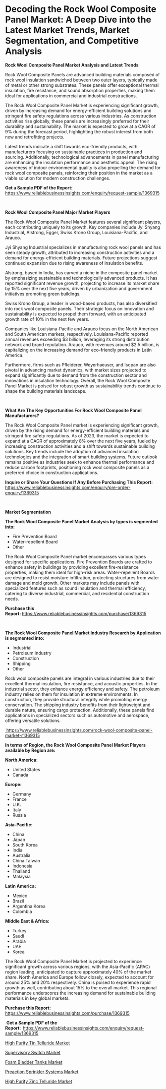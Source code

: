 <p><h1>Decoding the Rock Wool Composite Panel Market: A Deep Dive into the Latest Market Trends, Market Segmentation, and Competitive Analysis</h1></p><p><strong>Rock Wool Composite Panel Market Analysis and Latest Trends</strong></p>
<p><p>Rock Wool Composite Panels are advanced building materials composed of rock wool insulation sandwiched between two outer layers, typically made of metal or other strong substrates. These panels offer exceptional thermal insulation, fire resistance, and sound absorption properties, making them ideal for applications in commercial and industrial constructions.</p><p>The Rock Wool Composite Panel Market is experiencing significant growth, driven by increasing demand for energy-efficient building solutions and stringent fire safety regulations across various industries. As construction activities rise globally, these panels are increasingly preferred for their durability and sustainability. The market is expected to grow at a CAGR of 9% during the forecast period, highlighting the robust interest from both new and retrofitting projects.</p><p>Latest trends indicate a shift towards eco-friendly products, with manufacturers focusing on sustainable practices in production and sourcing. Additionally, technological advancements in panel manufacturing are enhancing the insulation performance and aesthetic appeal. The rising awareness of indoor environmental quality is also propelling the demand for rock wool composite panels, reinforcing their position in the market as a viable solution for modern construction challenges.</p></p>
<p><strong>Get a Sample PDF of the Report:&nbsp;</strong> <a href="https://www.reliablebusinessinsights.com/enquiry/request-sample/1369315?utm_campaign=1113&utm_medium=2&utm_source=Github&utm_content=ia&utm_term=22032025&utm_id=rock-wool-composite-panel">https://www.reliablebusinessinsights.com/enquiry/request-sample/1369315</a></p>
<p>&nbsp;</p>
<p><strong>Rock Wool Composite Panel Major Market Players</strong></p>
<p><p>The Rock Wool Composite Panel Market features several significant players, each contributing uniquely to its growth. Key companies include Jyi Shyang Industrial, Alstrong, Egger, Swiss Krono Group, Louisiana-Pacific, and Arauco. </p><p>Jyi Shyang Industrial specializes in manufacturing rock wool panels and has seen steady growth, attributed to increasing construction activities and a demand for energy-efficient building materials. Future projections suggest continued expansion due to rising awareness of insulation benefits. </p><p>Alstrong, based in India, has carved a niche in the composite panel market by emphasizing sustainable and technologically advanced products. It has reported significant revenue growth, projecting to increase its market share by 15% over the next five years, driven by urbanization and government initiatives promoting green buildings.</p><p>Swiss Krono Group, a leader in wood-based products, has also diversified into rock wool composite panels. Their strategic focus on innovation and sustainability is expected to propel them forward, with an anticipated growth rate of 10% in the next few years. </p><p>Companies like Louisiana-Pacific and Arauco focus on the North American and South American markets, respectively. Louisiana-Pacific reported annual revenues exceeding $3 billion, leveraging its strong distribution network and brand reputation. Arauco, with revenues around $2.5 billion, is capitalizing on the increasing demand for eco-friendly products in Latin America.</p><p>Furthermore, firms such as Pfleiderer, Weyerhaeuser, and Isopan are also pivotal in advancing market dynamics, with market sizes projected to expand significantly due to demand from the construction sector and innovations in insulation technology. Overall, the Rock Wool Composite Panel Market is poised for robust growth as sustainability trends continue to shape the building materials landscape.</p></p>
<p>&nbsp;</p>
<p><strong>What Are The Key Opportunities For Rock Wool Composite Panel Manufacturers?</strong></p>
<p><p>The Rock Wool Composite Panel market is experiencing significant growth, driven by the rising demand for energy-efficient building materials and stringent fire safety regulations. As of 2023, the market is expected to expand at a CAGR of approximately 8% over the next five years, fueled by increasing construction activities and a shift towards sustainable building solutions. Key trends include the adoption of advanced insulation technologies and the integration of smart building systems. Future outlook remains positive as industries seek to enhance thermal performance and reduce carbon footprints, positioning rock wool composite panels as a preferred choice in construction applications.</p></p>
<p><strong>Inquire or Share Your Questions If Any Before Purchasing This Report:</strong> <a href="https://www.reliablebusinessinsights.com/enquiry/pre-order-enquiry/1369315?utm_campaign=1113&utm_medium=2&utm_source=Github&utm_content=ia&utm_term=22032025&utm_id=rock-wool-composite-panel">https://www.reliablebusinessinsights.com/enquiry/pre-order-enquiry/1369315</a></p>
<p>&nbsp;</p>
<p><strong>Market Segmentation</strong></p>
<p><strong>The Rock Wool Composite Panel Market Analysis by types is segmented into:</strong></p>
<p><ul><li>Fire Prevention Board</li><li>Water-repellent Board</li><li>Other</li></ul></p>
<p><p>The Rock Wool Composite Panel market encompasses various types designed for specific applications. Fire Prevention Boards are crafted to enhance safety in buildings by providing excellent fire-resistance properties, making them ideal for high-risk areas. Water-repellent Boards are designed to resist moisture infiltration, protecting structures from water damage and mold growth. Other markets may include panels with specialized features such as sound insulation and thermal efficiency, catering to diverse industrial, commercial, and residential construction needs.</p></p>
<p><strong>Purchase this Report:&nbsp;</strong><a href="https://www.reliablebusinessinsights.com/purchase/1369315?utm_campaign=1113&utm_medium=2&utm_source=Github&utm_content=ia&utm_term=22032025&utm_id=rock-wool-composite-panel">https://www.reliablebusinessinsights.com/purchase/1369315</a></p>
<p>&nbsp;</p>
<p><strong>The Rock Wool Composite Panel Market Industry Research by Application is segmented into:</strong></p>
<p><ul><li>Industrial</li><li>Petroleum Industry</li><li>Construction</li><li>Shipping</li><li>Other</li></ul></p>
<p><p>Rock wool composite panels are integral in various industries due to their excellent thermal insulation, fire resistance, and acoustic properties. In the industrial sector, they enhance energy efficiency and safety. The petroleum industry relies on them for insulation in extreme environments. In construction, they provide structural integrity while promoting energy conservation. The shipping industry benefits from their lightweight and durable nature, ensuring cargo protection. Additionally, these panels find applications in specialized sectors such as automotive and aerospace, offering versatile solutions.</p></p>
<p><a href="https://www.reliablebusinessinsights.com/rock-wool-composite-panel-market-r1369315?utm_campaign=1113&utm_medium=2&utm_source=Github&utm_content=ia&utm_term=22032025&utm_id=rock-wool-composite-panel">&nbsp;https://www.reliablebusinessinsights.com/rock-wool-composite-panel-market-r1369315</a></p>
<p><strong>In terms of Region, the Rock Wool Composite Panel Market Players available by Region are:</strong></p>
<p>
    <p> <strong> North America: </strong>
        <ul>
            <li>United States</li>
            <li>Canada</li>
        </ul>
        </p> 
    <p> <strong> Europe: </strong>
        <ul>
            <li>Germany</li>
            <li>France</li>
            <li>U.K.</li>
            <li>Italy</li>
            <li>Russia</li>
        </ul>
        </p> 
    <p> <strong> Asia-Pacific: </strong>
        <ul>
            <li>China</li>
            <li>Japan</li>
            <li>South Korea</li>
            <li>India</li>
            <li>Australia</li>
            <li>China Taiwan</li>
            <li>Indonesia</li>
            <li>Thailand</li>
            <li>Malaysia</li>
        </ul>
        </p> 
    <p> <strong> Latin America: </strong>
        <ul>
            <li>Mexico</li>
            <li>Brazil</li>
            <li>Argentina Korea</li>
            <li>Colombia</li>
        </ul>
        </p> 
    <p> <strong> Middle East & Africa: </strong>
        <ul>
            <li>Turkey</li>
            <li>Saudi</li>
            <li>Arabia</li>
            <li>UAE</li>
            <li>Korea</li>
        </ul>
    </p>
    </p>
<p><p>The Rock Wool Composite Panel Market is projected to experience significant growth across various regions, with the Asia-Pacific (APAC) region leading, anticipated to capture approximately 40% of the market share. North America and Europe follow closely, expected to account for around 25% and 20% respectively. China is poised to experience rapid growth as well, contributing about 15% to the overall market. This regional performance underscores the increasing demand for sustainable building materials in key global markets.</p></p>
<p><strong>Purchase this Report: </strong><a href="https://www.reliablebusinessinsights.com/purchase/1369315?utm_campaign=1113&utm_medium=2&utm_source=Github&utm_content=ia&utm_term=22032025&utm_id=rock-wool-composite-panel">https://www.reliablebusinessinsights.com/purchase/1369315</a></p>
<p>&nbsp;<strong>Get a Sample PDF of the Report:&nbsp;&nbsp;</strong><a href="https://www.reliablebusinessinsights.com/enquiry/request-sample/1369315?utm_campaign=1113&utm_medium=2&utm_source=Github&utm_content=ia&utm_term=22032025&utm_id=rock-wool-composite-panel">https://www.reliablebusinessinsights.com/enquiry/request-sample/1369315</a></p>
<p><strong></strong></p>
<p><p><a href="https://github.com/edderkoliso1/Market-Research-Report-List-1/blob/main/high-purity-tin-telluride-market.md?utm_campaign=1113&utm_medium=2&utm_source=Github&utm_content=ia&utm_term=22032025&utm_id=rock-wool-composite-panel">High Purity Tin Telluride Market</a></p><p><a href="https://www.linkedin.com/pulse/whats-fueling-111-growth-supervisory-switch-market-insights-sqnce?utm_campaign=1113&utm_medium=2&utm_source=Github&utm_content=ia&utm_term=22032025&utm_id=rock-wool-composite-panel">Supervisory Switch Market</a></p><p><a href="https://www.linkedin.com/pulse/report-offers-thorough-study-foam-bladder-tanks-market-cagr-td1ge?utm_campaign=1113&utm_medium=2&utm_source=Github&utm_content=ia&utm_term=22032025&utm_id=rock-wool-composite-panel">Foam Bladder Tanks Market</a></p><p><a href="https://www.linkedin.com/pulse/success-formula-growing-preaction-sprinkler-systems-market-analysispromising-6nste?utm_campaign=1113&utm_medium=2&utm_source=Github&utm_content=ia&utm_term=22032025&utm_id=rock-wool-composite-panel">Preaction Sprinkler Systems Market</a></p><p><a href="https://github.com/sarialahipff/Market-Research-Report-List-1/blob/main/high-purity-zinc-telluride-market.md?utm_campaign=1113&utm_medium=2&utm_source=Github&utm_content=ia&utm_term=22032025&utm_id=rock-wool-composite-panel">High Purity Zinc Telluride Market</a></p></p>